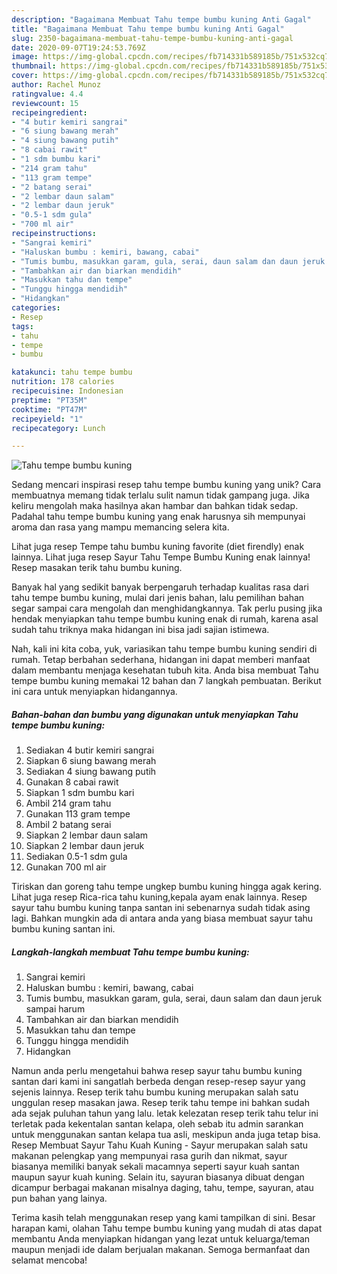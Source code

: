 ```yaml
---
description: "Bagaimana Membuat Tahu tempe bumbu kuning Anti Gagal"
title: "Bagaimana Membuat Tahu tempe bumbu kuning Anti Gagal"
slug: 2350-bagaimana-membuat-tahu-tempe-bumbu-kuning-anti-gagal
date: 2020-09-07T19:24:53.769Z
image: https://img-global.cpcdn.com/recipes/fb714331b589185b/751x532cq70/tahu-tempe-bumbu-kuning-foto-resep-utama.jpg
thumbnail: https://img-global.cpcdn.com/recipes/fb714331b589185b/751x532cq70/tahu-tempe-bumbu-kuning-foto-resep-utama.jpg
cover: https://img-global.cpcdn.com/recipes/fb714331b589185b/751x532cq70/tahu-tempe-bumbu-kuning-foto-resep-utama.jpg
author: Rachel Munoz
ratingvalue: 4.4
reviewcount: 15
recipeingredient:
- "4 butir kemiri sangrai"
- "6 siung bawang merah"
- "4 siung bawang putih"
- "8 cabai rawit"
- "1 sdm bumbu kari"
- "214 gram tahu"
- "113 gram tempe"
- "2 batang serai"
- "2 lembar daun salam"
- "2 lembar daun jeruk"
- "0.5-1 sdm gula"
- "700 ml air"
recipeinstructions:
- "Sangrai kemiri"
- "Haluskan bumbu : kemiri, bawang, cabai"
- "Tumis bumbu, masukkan garam, gula, serai, daun salam dan daun jeruk sampai harum"
- "Tambahkan air dan biarkan mendidih"
- "Masukkan tahu dan tempe"
- "Tunggu hingga mendidih"
- "Hidangkan"
categories:
- Resep
tags:
- tahu
- tempe
- bumbu

katakunci: tahu tempe bumbu 
nutrition: 178 calories
recipecuisine: Indonesian
preptime: "PT35M"
cooktime: "PT47M"
recipeyield: "1"
recipecategory: Lunch

---
```



![Tahu tempe bumbu kuning](https://img-global.cpcdn.com/recipes/fb714331b589185b/751x532cq70/tahu-tempe-bumbu-kuning-foto-resep-utama.jpg)

Sedang mencari inspirasi resep tahu tempe bumbu kuning yang unik? Cara membuatnya memang tidak terlalu sulit namun tidak gampang juga. Jika keliru mengolah maka hasilnya akan hambar dan bahkan tidak sedap. Padahal tahu tempe bumbu kuning yang enak harusnya sih mempunyai aroma dan rasa yang mampu memancing selera kita.

Lihat juga resep Tempe tahu bumbu kuning favorite (diet firendly) enak lainnya. Lihat juga resep Sayur Tahu Tempe Bumbu Kuning enak lainnya! Resep masakan terik tahu bumbu kuning.

Banyak hal yang sedikit banyak berpengaruh terhadap kualitas rasa dari tahu tempe bumbu kuning, mulai dari jenis bahan, lalu pemilihan bahan segar sampai cara mengolah dan menghidangkannya. Tak perlu pusing jika hendak menyiapkan tahu tempe bumbu kuning enak di rumah, karena asal sudah tahu triknya maka hidangan ini bisa jadi sajian istimewa.


Nah, kali ini kita coba, yuk, variasikan tahu tempe bumbu kuning sendiri di rumah. Tetap berbahan sederhana, hidangan ini dapat memberi manfaat dalam membantu menjaga kesehatan tubuh kita. Anda bisa membuat Tahu tempe bumbu kuning memakai 12 bahan dan 7 langkah pembuatan. Berikut ini cara untuk menyiapkan hidangannya.

<!--inarticleads1-->

##### Bahan-bahan dan bumbu yang digunakan untuk menyiapkan Tahu tempe bumbu kuning:

1. Sediakan 4 butir kemiri sangrai
1. Siapkan 6 siung bawang merah
1. Sediakan 4 siung bawang putih
1. Gunakan 8 cabai rawit
1. Siapkan 1 sdm bumbu kari
1. Ambil 214 gram tahu
1. Gunakan 113 gram tempe
1. Ambil 2 batang serai
1. Siapkan 2 lembar daun salam
1. Siapkan 2 lembar daun jeruk
1. Sediakan 0.5-1 sdm gula
1. Gunakan 700 ml air


Tiriskan dan goreng tahu tempe ungkep bumbu kuning hingga agak kering. Lihat juga resep Rica-rica tahu kuning,kepala ayam enak lainnya. Resep sayur tahu bumbu kuning tanpa santan ini sebenarnya sudah tidak asing lagi. Bahkan mungkin ada di antara anda yang biasa membuat sayur tahu bumbu kuning santan ini. 

<!--inarticleads2-->

##### Langkah-langkah membuat Tahu tempe bumbu kuning:

1. Sangrai kemiri
1. Haluskan bumbu : kemiri, bawang, cabai
1. Tumis bumbu, masukkan garam, gula, serai, daun salam dan daun jeruk sampai harum
1. Tambahkan air dan biarkan mendidih
1. Masukkan tahu dan tempe
1. Tunggu hingga mendidih
1. Hidangkan


Namun anda perlu mengetahui bahwa resep sayur tahu bumbu kuning santan dari kami ini sangatlah berbeda dengan resep-resep sayur yang sejenis lainnya. Resep terik tahu bumbu kuning merupakan salah satu unggulan resep masakan jawa. Resep terik tahu tempe ini bahkan sudah ada sejak puluhan tahun yang lalu. letak kelezatan resep terik tahu telur ini terletak pada kekentalan santan kelapa, oleh sebab itu admin sarankan untuk menggunakan santan kelapa tua asli, meskipun anda juga tetap bisa. Resep Membuat Sayur Tahu Kuah Kuning - Sayur merupakan salah satu makanan pelengkap yang mempunyai rasa gurih dan nikmat, sayur biasanya memiliki banyak sekali macamnya seperti sayur kuah santan maupun sayur kuah kuning. Selain itu, sayuran biasanya dibuat dengan dicampur berbagai makanan misalnya daging, tahu, tempe, sayuran, atau pun bahan yang lainya. 

Terima kasih telah menggunakan resep yang kami tampilkan di sini. Besar harapan kami, olahan Tahu tempe bumbu kuning yang mudah di atas dapat membantu Anda menyiapkan hidangan yang lezat untuk keluarga/teman maupun menjadi ide dalam berjualan makanan. Semoga bermanfaat dan selamat mencoba!
